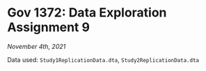 # Gov 1372: Data Exploration Assignment 9
*November 4th, 2021*

Data used: `Study1ReplicationData.dta`, `Study2ReplicationData.dta`
